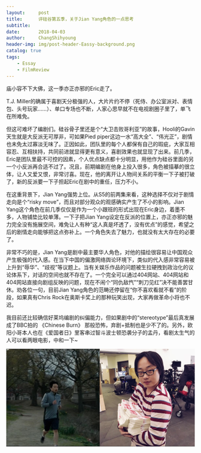 ```yaml
---
layout:     post
title:      评硅谷第五季，关于Jian Yang角色的一点思考
subtitle:   
date:       2018-04-03
author:     ChangShihyoung
header-img: img/post-header-Eassy-background.png
catalog: true
tags:
    - Essay
    - FilmReview
---
```


庙小容不下大佛，这一季亦正亦邪的Eric走了。  

T.J. Miller的确属于喜剧天分极强的人，大片片约不停（死侍、办公室派对、表情包、头号玩家……）、单口专场也不断，人家心思早就不在电视剧圈子里了，单飞在所难免。  

但这可难坏了编剧们。硅谷骨子里还是个“大卫击败哥利亚”的故事，Hooli的Gavin天生就是大反派无可厚非，可如果Pied piper这边一水“高大全”、“伟光正”，剧情也未免太过寡淡无味了。正因如此，团队里的每个人都保有自己的瑕疵，大家互相容忍、互相扶持，共同前进就显得更有意义，喜剧效果也就显现了出来。前几季，Eric是团队里最不可控的因素，个人优点缺点都十分明显，用他作为硅谷里面的另一个小反派再合适不过了。况且，前期编剧在他身上投入很多，角色被描摹的很立体，让人又爱又恨，非常讨喜。现在，他的离开让人物间关系的平衡一下子被打破了，新的反派要一下子担起Eric在剧中的重任，压力不小。  

在这重背景下，Jian Yang强势上位。从S5的前两集来看，这种选择不仅对于剧情走向是个“risky move”，而且对部分观众的观感确实产生了不小的影响。Jian Yang这个角色在前几季仅仅是作为一个小跟班的形式出现在Eric身边，着墨不多，人物铺垫比较单薄。一下子把Jian Yang设定在反派的位置上，亦正亦邪的魅力完全没有施展空间，难免让人有种“这人真是坏透了，没有优点”的感觉，希望之后的剧情走向能够把这点弥补上。一个角色失去了魅力，也就没有太大存在的必要了。  

非常不巧的是，Jian Yang是剧中最主要华人角色，对他的描绘很容易让中国观众产生极强的代入感。在当下中国的偏激网络舆论环境下，类似的代入感非常容易被上升到“辱华”、“歧视”等议题上。当有关娱乐作品的问题被生拉硬拽到政治化的议论体系下，对话的空间也就不存在了。一个完全可以通过404网站、404网站和404网站直接向剧组反映的问题，现在不闹个“同仇敌忾”“刺刀见红”决不能善罢甘休。劝各位一句，目前Jian Yang角色的范畴还停留在“你不喜欢看就不看”的阶段，如果真有Chris Rock在奥斯卡奖上的那种玩笑出现，大家再做革命小将也不迟。  

我目前还比较确信好莱坞编剧的纠偏能力，但如果剧中的“stereotype”最后真发展成了BBC拍的 《Chinese Burn》 那般恐怖，弃剧+抵制也是少不了的。另外，欧阳小哥本人也在《爱国者日》里客串过智斗波士顿恐袭分子的孟丹，看剧太生气的人可以看两眼电影，中和一下~  

![关于Jian Yang角色的一点思考](https://github.com/changshihyoung/changshihyoung.github.io/blob/master/img/post-2018-4-3-graph-1.jpg?raw=true)
